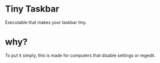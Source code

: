 # Tiny Taskbar
Executable that makes your taskbar tiny.

# why?
To put it simply, this is made for computers that disable settings or regedit.

